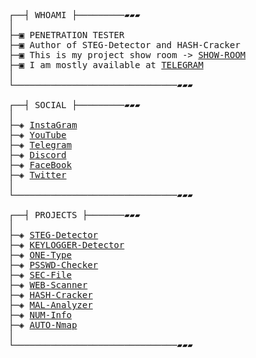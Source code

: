 <pre>
┌──┤ WHOAMI ├─────────▰▰▰
│
├─▣ PENETRATION TESTER
├─▣ Author of STEG-Detector and HASH-Cracker
├─▣ This is my project show room -> <a href="https://github.com/CYBER-MRINAL">SHOW-ROOM</a>
├─▣ I am mostly available at <a href="https://t.me/CYBERMRINAL">TELEGRAM</a>
│
└───────────────────────────────▰▰▰

┌──┤ SOCIAL ├─────────▰▰▰
│
├─◈ <a href="https://www.instagram.com/CYBERMRINAL">InstaGram</a>
├─◈ <a href="https://www.youtube.com/@CYBER-MRINAL">YouTube</a>
├─◈ <a href="https://t.me/CYBERMRINAL">Telegram</a>
├─◈ <a href="https://discord.gg/ac6wvDpdxQ">Discord</a>
├─◈ <a href="https://www.facebook.com/CYBERMRINAL">FaceBook</a>
├─◈ <a href="https://x.com/CYBERMRINAL">Twitter</a>
│
└───────────────────────────────▰▰▰

┌──┤ PROJECTS ├───────▰▰▰
│
├─◈ <a href="https://github.com/CYBER-MRINAL/STEG-Detector">STEG-Detector</a>
├─◈ <a href="https://github.com/CYBER-MRINAL/KEYLOGGER-Detector">KEYLOGGER-Detector</a>
├─◈ <a href="https://github.com/CYBER-MRINAL/ONE-Type">ONE-Type</a>
├─◈ <a href="https://github.com/CYBER-MRINAL/PSSWD-Checker">PSSWD-Checker</a>
├─◈ <a href="https://github.com/CYBER-MRINAL/SEC-File">SEC-File</a>
├─◈ <a href="https://github.com/CYBER-MRINAL/WEB-Scanner">WEB-Scanner</a>
├─◈ <a href="https://github.com/CYBER-MRINAL/HASH-Cracker">HASH-Cracker</a>
├─◈ <a href="https://github.com/CYBER-MRINAL/MAL-Analyzer">MAL-Analyzer</a>
├─◈ <a href="https://github.com/CYBER-MRINAL/NUM-Info">NUM-Info</a>
├─◈ <a href="https://github.com/CYBER-MRINAL/AUTOMATED-nmap">AUTO-Nmap</a>
│
└───────────────────────────────▰▰▰
</pre>
